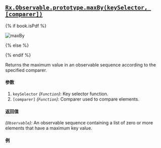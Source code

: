 ## [`Rx.Observable.prototype.maxBy(keySelector, [comparer])`](https://github.com/Reactive-Extensions/RxJS/blob/master/src/core/linq/observable/maxby.js)

{% if book.isPdf %}

![maxBy](http://reactivex.io/documentation/operators/images/maxBy.png)

{% else %}



{% endif %}

Returns the maximum value in an observable sequence according to the specified comparer.

#### 参数
1. `keySelector` *(`Function`)*: Key selector function.
2. `[comparer]` *(`Function`)*:  Comparer used to compare elements.
 
#### 返回值
*(`Observable`)*: An observable sequence containing a list of zero or more elements that have a maximum key value.
 
#### 例

[](http://jsbin.com/zupib/1/embed?js,console)
